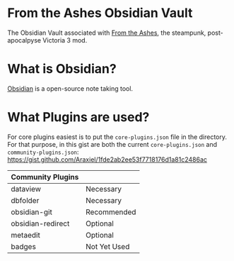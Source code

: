 # From the Ashes Obsidian Vault
The Obsidian Vault associated with [From the Ashes](https://github.com/Araxiel/From-the-Ashes/), the steampunk, post-apocalpyse Victoria 3 mod.

# What is Obsidian?
[Obsidian](https://obsidian.md/) is a open-source note taking tool.

# What Plugins are used?
For core plugins easiest is to put the `core-plugins.json` file in the directory.  
For that purpose, in this gist are both the current `core-plugins.json` and `community-plugins.json`:  
https://gist.github.com/Araxiel/1fde2ab2ee53f7718176d1a81c2486ac

| Community Plugins |   	|
|------------------	|---	|
| dataview         	| Necessary 	|
| dbfolder         	| Necessary  	|
| obsidian-git      | Recommended  	|
| obsidian-redirect | Optional  	|
| metaedit        	| Optional  	|
| badges        	| Not Yet Used 	|